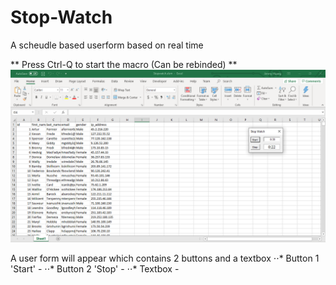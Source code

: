 # Stop-Watch
A scheudle based userform based on real time

** Press Ctrl-Q to start the macro (Can be rebinded) **
![Screenshot1](https://github.com/jimmyhuang007/Stop-Watch/blob/master/Screenshot1.PNG)

A user form will appear which contains 2 buttons and a textbox
⋅⋅* Button 1 'Start' -
⋅⋅* Button 2 'Stop' - 
⋅⋅* Textbox - 
